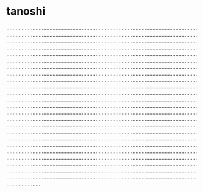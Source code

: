 # tanoshi

......................................................................................................................................................................................................................................................................................................................................................................................................................................................................................................................................................................................................................................................................................................................................................................................................................................................................................................................................................................................................................................................................................................................................................................................................................................................................................................................................................................................................................................................................................................................................................................................................................................................................................................................................................................................................................................................................................................................................................................................................................................................................................................................................................................................................................................................................................................................................................................................................................................................................................................................................................................................................................................................................................................................................................................................................................................................................................................................................................................................................................................................................................................................